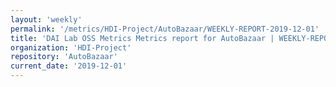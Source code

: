 ```yaml
---
layout: 'weekly'
permalink: '/metrics/HDI-Project/AutoBazaar/WEEKLY-REPORT-2019-12-01'
title: 'DAI Lab OSS Metrics Metrics report for AutoBazaar | WEEKLY-REPORT-2019-12-01'
organization: 'HDI-Project'
repository: 'AutoBazaar'
current_date: '2019-12-01'
---
```

